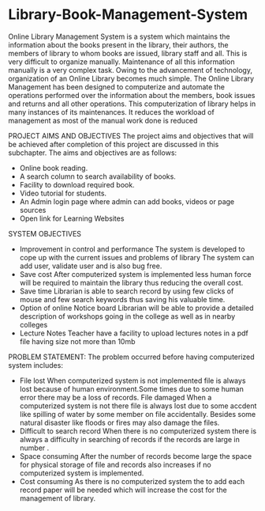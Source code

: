 # Library-Book-Management-System

Online Library Management System is a system which maintains the information about the books present in the library, their authors, the members of library to
whom books are issued, library staff and all. This is very difficult to organize manually. Maintenance of all this information manually is a very complex task.
Owing to the advancement of technology, organization of an Online Library becomes much simple. The Online Library Management has been designed to computerize and automate the operations performed over the information about the members, book issues and returns and all other operations. This computerization of library helps in many instances of its maintenances. It reduces the workload of management as most of the manual work done is reduced

PROJECT AIMS AND OBJECTIVES
The project aims and objectives that will be achieved after completion of this project are discussed in this subchapter. The aims and objectives are as follows:
* Online book reading.
* A search column to search availability of books.
* Facility to download required book.
* Video tutorial for students.
* An Admin login page where admin can add books, videos or page sources
* Open link for Learning Websites

SYSTEM OBJECTIVES
* Improvement in control and performance
The system is developed to cope up with the current issues and problems of library The system can add user, validate user and is also bug free.
* Save cost
After computerized system is implemented less human force will be required to maintain the library thus reducing the overall cost.
* Save time
Librarian is able to search record by using few clicks of mouse and few search keywords thus saving his valuable time.
* Option of online Notice board
Librarian will be able to provide a detailed description of workshops going in the college as well as in nearby colleges
* Lecture Notes
Teacher have a facility to upload lectures notes in a pdf file having size not more than 10mb

PROBLEM STATEMENT:
The problem occurred before having computerized system includes:
* File lost
When computerized system is not implemented file is always lost because of human environment.Some times due to some human error there may be a loss of records.
File damaged When a computerized system is not there file is always lost due to some accdent like spilling of water by some member on file accidentally.
Besides some natural disaster like floods or fires may also damage the files.
* Difficult to search record
When there is no computerized system there is always a difficulty in searching of records if the records are large in number .
* Space consuming
After the number of records become large the space for physical storage of file and records also increases if no computerized system is implemented.
* Cost consuming
As there is no computerized system the to add each record paper will be needed which will increase the cost for the management of library.



